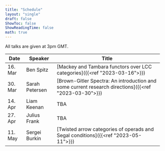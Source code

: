 ```yaml
---
title: "Schedule"
layout: "single"
draft: false
ShowToc: false
ShowReadingTime: false
math: true
---
```


All talks are given at 3pm GMT. 

|Date    |Speaker          |Title|
|--------|-----------------|-----|
|16. Mar |Ben Spitz        |[Mackey and Tambara functors over LCC categories]({{<ref "2023-03-16">}})|
|30. Mar |Sarah Petersen   |[Brown-Gitler Spectra: An introduction and some current research directions]({{<ref "2023-03-30">}})|
|14. Apr |Liam Keenan      |TBA|
|27. Apr |Julius Frank     |TBA|
|11. May |Sergei Burkin    |[Twisted arrow categories of operads and Segal conditions]({{<ref "2023-05-11">}})|
